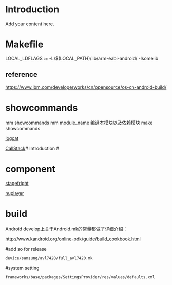 # Introduction #

Add your content here.


# Makefile #

LOCAL\_LDFLAGS := -L/$(LOCAL\_PATH)/lib/arm-eabi-android/ -lsomelib
## reference
https://www.ibm.com/developerworks/cn/opensource/os-cn-android-build/
# showcommands #

mm showcommands
mm module_name 编译本模块以及依赖模块
make showcommands


[logcat](logcat.md)

[CallStack](CallStack.md)# Introduction #

# component #
[stagefright](stagefright.md)

[nuplayer](nuplayer.md)

# build #
Android develop上关于Android.mk的常量都做了详细介绍：

http://www.kandroid.org/online-pdk/guide/build_cookbook.html

#add so for release 
```
device/samsung/avl7420/full_avl7420.mk

```

#system setting
```
frameworks/base/packages/SettingsProvider/res/values/defaults.xml
```
